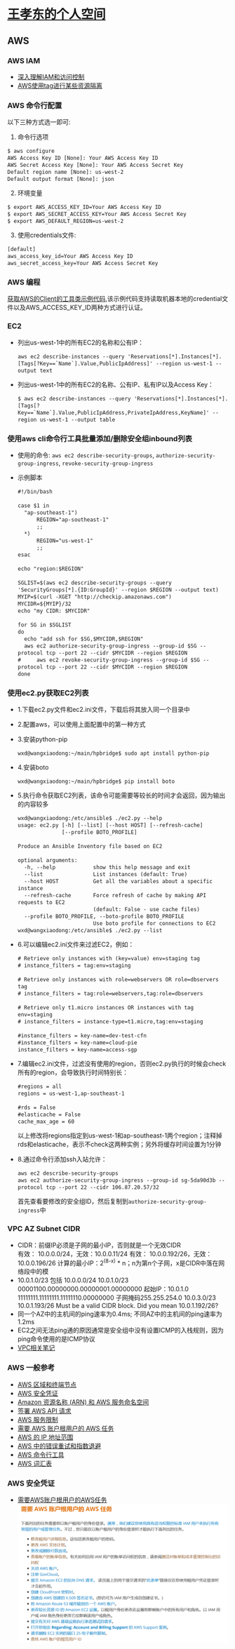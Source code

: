 # [王孝东的个人空间](https://scm-git.github.io/)
## AWS

### AWS IAM
* [深入理解IAM和访问控制](http://www.infoq.com/cn/articles/aws-iam-dive-in)
* [AWS使用tag进行某些资源隔离](http://cloudrender.blog.51cto.com/2091666/1946573)

### AWS 命令行配置
  以下三种方式选一即可:
1. 命令行选项  
  ```
  $ aws configure
  AWS Access Key ID [None]: Your AWS Access Key ID
  AWS Secret Access Key [None]: Your AWS Access Secret Key
  Default region name [None]: us-west-2
  Default output format [None]: json
  ```
2. 环境变量  
  ```
  $ export AWS_ACCESS_KEY_ID=Your AWS Access Key ID
  $ export AWS_SECRET_ACCESS_KEY=Your AWS Access Secret Key
  $ export AWS_DEFAULT_REGION=us-west-2
  ```
3. 使用credentials文件:
  ```
  [default]
  aws_access_key_id=Your AWS Access Key ID
  aws_secret_access_key=Your AWS Access Secret Key
  ```

### AWS 编程
[获取AWS的Client的工具类示例代码](aws-java-credential.md),该示例代码支持读取机器本地的credential文件以及AWS_ACCESS_KEY_ID两种方式进行认证。

### EC2
* 列出us-west-1中的所有EC2的名称和公有IP：
  ```
  aws ec2 describe-instances --query 'Reservations[*].Instances[*].[Tags[?Key==`Name`].Value,PublicIpAddress]' --region us-west-1 --output text
  ```
* 列出us-west-1中的所有EC2的名称、公有IP、私有IP以及Access Key：
  ```
  $ aws ec2 describe-instances --query 'Reservations[*].Instances[*].[Tags[?Key==`Name`].Value,PublicIpAddress,PrivateIpAddress,KeyName]' --region us-west-1 --output table
  ```
  
### 使用aws cli命令行工具批量添加/删除安全组inbound列表
* 使用的命令: `aws ec2 describe-security-groups`, `authorize-security-group-ingress`, `revoke-security-group-ingress`
* 示例脚本

  ```shell
  #!/bin/bash
  
  case $1 in
  	"ap-southeast-1")
  		REGION="ap-southeast-1"
  		;;
  	*)
  		REGION="us-west-1"
  		;;
  esac
  
  echo "region:$REGION"
  
  SGLIST=$(aws ec2 describe-security-groups --query 'SecurityGroups[*].{ID:GroupId}' --region $REGION --output text)
  MYIP=$(curl -XGET "http://checkip.amazonaws.com")
  MYCIDR=${MYIP}/32
  echo "my CIDR: $MYCIDR"
  
  for SG in $SGLIST
  do
  	echo "add ssh for $SG,$MYCIDR,$REGION"
  	aws ec2 authorize-security-group-ingress --group-id $SG --protocol tcp --port 22 --cidr $MYCIDR --region $REGION
  # 	aws ec2 revoke-security-group-ingress --group-id $SG --protocol tcp --port 22 --cidr $MYCIDR --region $REGION
  done
  ```
  
### 使用ec2.py获取EC2列表
* 1.下载ec2.py文件和ec2.ini文件，下载后将其放入同一个目录中
* 2.配置aws，可以使用上面配置中的第一种方式
* 3.安装python-pip
  
  ```
  wxd@wangxiaodong:~/main/hpbridge$ sudo apt install python-pip
  ```
  
* 4.安装boto

  ```
  wxd@wangxiaodong:~/main/hpbridge$ pip install boto
  ```
  
* 5.执行命令获取EC2列表，该命令可能需要等较长的时间才会返回，因为输出的内容较多
  
  ```
  wxd@wangxiaodong:/etc/ansible$ ./ec2.py --help
  usage: ec2.py [-h] [--list] [--host HOST] [--refresh-cache]
                [--profile BOTO_PROFILE]
  
  Produce an Ansible Inventory file based on EC2
  
  optional arguments:
    -h, --help            show this help message and exit
    --list                List instances (default: True)
    --host HOST           Get all the variables about a specific instance
    --refresh-cache       Force refresh of cache by making API requests to EC2
                          (default: False - use cache files)
    --profile BOTO_PROFILE, --boto-profile BOTO_PROFILE
                          Use boto profile for connections to EC2
  wxd@wangxiaodong:/etc/ansible$ ./ec2.py --list
  ```
  
* 6.可以编辑ec2.ini文件来过滤EC2，例如：

  ```
  # Retrieve only instances with (key=value) env=staging tag
  # instance_filters = tag:env=staging
  
  # Retrieve only instances with role=webservers OR role=dbservers tag
  # instance_filters = tag:role=webservers,tag:role=dbservers
  
  # Retrieve only t1.micro instances OR instances with tag env=staging
  # instance_filters = instance-type=t1.micro,tag:env=staging
  
  #instance_filters = key-name=dev-test-cfn
  #instance_filters = key-name=cloud-pie
  instance_filters = key-name=access-sgp
  ```

* 7.编辑ec2.ini文件，过滤没有使用的region，否则ec2.py执行的时候会check所有的region，会导致执行时间特别长：

  ```
  #regions = all 
  regions = us-west-1,ap-southeast-1
  
  #rds = False
  #elasticache = False
  cache_max_age = 60
  ```
  以上修改将regions指定到us-west-1和ap-southeast-1两个region；注释掉rds和elasticache，表示不check这两种实例；另外将缓存时间设置为1分钟

* 8.通过命令行添加ssh入站允许：
  
  ```
  aws ec2 describe-security-groups
  aws ec2 authorize-security-group-ingress --group-id sg-5da90d3b --protocol tcp --port 22 --cidr 106.87.20.57/32
  ```
  首先查看要修改的安全组ID，然后复制到`authorize-security-group-ingress`中
  
### VPC AZ Subnet CIDR
* CIDR：前缀IP必须是子网的最小IP，否则就是一个无效CIDR  
  有效： 10.0.0.0/24，无效：10.0.0.11/24
  有效： 10.0.0.192/26，无效：10.0.0.196/26
  计算的最小IP：2<sup>(8-x)</sup> * n；n为第n个子网，x是CIDR中落在网络段中的模
* 10.0.1.0/23 包括 10.0.0.0/24
  10.0.1.0/23
  00001100.00000000.00000001.00000000 起始IP：10.0.1.0
  11111111.11111111.11111110.00000000 子网掩码255.255.254.0
  10.0.3.0/23 
  10.0.1.193/26
  Must be a valid CIDR block. Did you mean 10.0.1.192/26?
* 同一个AZ中的主机间的ping速率为0.4ms; 不同AZ中的主机间的ping速率为1.2ms
* EC2之间无法ping通的原因通常是安全组中没有设置ICMP的入栈规则，因为ping命令使用的是ICMP协议
* [VPC相关笔记](./aws-vpc.md)

### AWS 一般参考
* [AWS 区域和终端节点](http://docs.aws.amazon.com/zh_cn/general/latest/gr/rande.html)
* [AWS 安全凭证](http://docs.aws.amazon.com/zh_cn/general/latest/gr/aws-security-credentials.html)
* [Amazon 资源名称 (ARN) 和 AWS 服务命名空间](http://docs.aws.amazon.com/zh_cn/general/latest/gr/aws-arns-and-namespaces.html)
* [签署 AWS API 请求](http://docs.aws.amazon.com/zh_cn/general/latest/gr/signing_aws_api_requests.html)
* [AWS 服务限制](http://docs.aws.amazon.com/zh_cn/general/latest/gr/aws_service_limits.html)
* [需要 AWS 账户根用户的 AWS 任务](http://docs.aws.amazon.com/zh_cn/general/latest/gr/aws_tasks-that-require-root.html)
* [AWS 的 IP 地址范围](http://docs.aws.amazon.com/zh_cn/general/latest/gr/aws-ip-ranges.html)
* [AWS 中的错误重试和指数退避](http://docs.aws.amazon.com/zh_cn/general/latest/gr/api-retries.html)
* [AWS 命令行工具](http://docs.aws.amazon.com/zh_cn/general/latest/gr/GetTheTools.html)
* [AWS 词汇表](http://docs.aws.amazon.com/zh_cn/general/latest/gr/glos-chap.html)

### AWS 安全凭证
* [需要AWS账户根用户的AWS任务](http://docs.aws.amazon.com/zh_cn/general/latest/gr/aws_tasks-that-require-root.html)
  ![根任务截图](./aws_root_tast.png)

  

